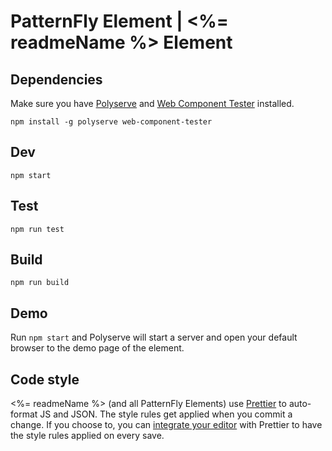 # PatternFly Element | <%= readmeName %> Element

## Dependencies

Make sure you have [Polyserve][polyserve] and [Web Component Tester][web-component-tester] installed.

    npm install -g polyserve web-component-tester

## Dev

    npm start

## Test

    npm run test

## Build

    npm run build

## Demo

Run `npm start` and Polyserve will start a server and open your default browser to the demo page of the element.

## Code style

<%= readmeName %> (and all PatternFly Elements) use [Prettier][prettier] to auto-format JS and JSON.  The style rules get applied when you commit a change.  If you choose to, you can [integrate your editor][prettier-ed] with Prettier to have the style rules applied on every save.

[prettier]: https://github.com/prettier/prettier/
[prettier-ed]: https://github.com/prettier/prettier/#editor-integration
[polyserve]: https://github.com/Polymer/polyserve
[web-component-tester]: https://github.com/Polymer/web-component-tester
